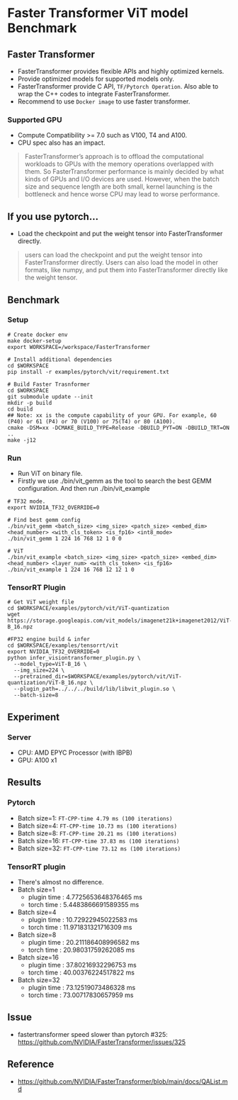 # Faster Transformer ViT model Benchmark

## Faster Transformer
- FasterTransformer provides flexible APIs and highly optimized kernels.
- Provide optimized models for supported models only.
- FasterTransformer provide C API, `TF/Pytorch Operation`. Also able to wrap the C++ codes to integrate FasterTransformer.
- Recommend to use `Docker image` to use faster transformer.

### Supported GPU
- Compute Compatibility >= 7.0 such as V100, T4 and A100.
- CPU spec also has an impact.
> FasterTransformer’s approach is to offload the computational workloads to GPUs with the memory operations overlapped with them. So FasterTransformer performance is mainly decided by what kinds of GPUs and I/O devices are used. However, when the batch size and sequence length are both small, kernel launching is the bottleneck and hence worse CPU may lead to worse performance.

## If you use pytorch...
- Load the checkpoint and put the weight tensor into FasterTransformer directly.
> users can load the checkpoint and put the weight tensor into FasterTransformer directly. Users can also load the model in other formats, like numpy, and put them into FasterTransformer directly like the weight tensor.

## Benchmark

### Setup
```
# Create docker env
make docker-setup
export WORKSPACE=/workspace/FasterTransformer

# Install additional dependencies
cd $WORKSPACE
pip install -r examples/pytorch/vit/requirement.txt

# Build Faster Trasnformer
cd $WORKSPACE
git submodule update --init
mkdir -p build
cd build
## Note: xx is the compute capability of your GPU. For example, 60 (P40) or 61 (P4) or 70 (V100) or 75(T4) or 80 (A100).
cmake -DSM=xx -DCMAKE_BUILD_TYPE=Release -DBUILD_PYT=ON -DBUILD_TRT=ON ..
make -j12
```

### Run
- Run ViT on binary file.
- Firstly we use ./bin/vit_gemm as the tool to search the best GEMM configuration. And then run ./bin/vit_example
```
# TF32 mode.
export NVIDIA_TF32_OVERRIDE=0

# Find best gemm config
./bin/vit_gemm <batch_size> <img_size> <patch_size> <embed_dim> <head_number> <with_cls_token> <is_fp16> <int8_mode> 
./bin/vit_gemm 1 224 16 768 12 1 0 0

# ViT
./bin/vit_example <batch_size> <img_size> <patch_size> <embed_dim> <head_number> <layer_num> <with_cls_token> <is_fp16>
./bin/vit_example 1 224 16 768 12 12 1 0
```

### TensorRT Plugin
```
# Get ViT weight file
cd $WORKSPACE/examples/pytorch/vit/ViT-quantization
wget https://storage.googleapis.com/vit_models/imagenet21k+imagenet2012/ViT-B_16.npz

#FP32 engine build & infer
cd $WORKSPACE/examples/tensorrt/vit
export NVIDIA_TF32_OVERRIDE=0
python infer_visiontransformer_plugin.py \
  --model_type=ViT-B_16 \
  --img_size=224 \
  --pretrained_dir=$WORKSPACE/examples/pytorch/vit/ViT-quantization/ViT-B_16.npz \
  --plugin_path=../../../build/lib/libvit_plugin.so \
  --batch-size=8

```


## Experiment
### Server
- CPU: AMD EPYC Processor (with IBPB)
- GPU: A100 x1

## Results
### Pytorch
- Batch size=1: `FT-CPP-time 4.79 ms (100 iterations)`
- Batch size=4: `FT-CPP-time 10.73 ms (100 iterations)`
- Batch size=8: `FT-CPP-time 20.21 ms (100 iterations)`
- Batch size=16: `FT-CPP-time 37.83 ms (100 iterations)`
- Batch size=32: `FT-CPP-time 73.12 ms (100 iterations)`

### TensorRT plugin
- There's almost no difference.
- Batch size=1
    - plugin time :  4.7725653648376465 ms
    - torch time :  5.4483866691589355 ms
- Batch size=4
    - plugin time :  10.72922945022583 ms
    - torch time :  11.971831321716309 ms
- Batch size=8
    - plugin time :  20.211186408996582 ms
    - torch time :  20.98031759262085 ms
- Batch size=16
    - plugin time :  37.80216932296753 ms
    - torch time :  40.00376224517822 ms
- Batch size=32
    - plugin time :  73.12519073486328 ms
    - torch time :  73.00717830657959 ms

## Issue
- fastertransformer speed slower than pytorch #325: https://github.com/NVIDIA/FasterTransformer/issues/325

## Reference
- https://github.com/NVIDIA/FasterTransformer/blob/main/docs/QAList.md